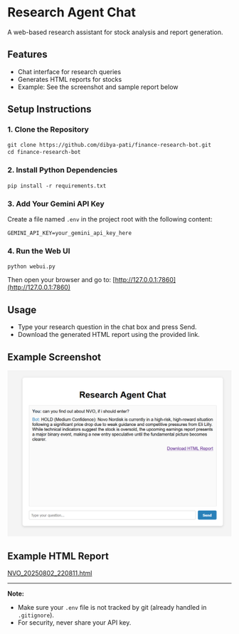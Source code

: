 # Research Agent Chat

A web-based research assistant for stock analysis and report generation.

## Features
- Chat interface for research queries
- Generates HTML reports for stocks
- Example: See the screenshot and sample report below

## Setup Instructions

### 1. Clone the Repository
```
git clone https://github.com/dibya-pati/finance-research-bot.git
cd finance-research-bot
```

### 2. Install Python Dependencies
```
pip install -r requirements.txt
```

### 3. Add Your Gemini API Key
Create a file named `.env` in the project root with the following content:
```
GEMINI_API_KEY=your_gemini_api_key_here
```

### 4. Run the Web UI
```
python webui.py
```
Then open your browser and go to: [http://127.0.0.1:7860](http://127.0.0.1:7860)

## Usage
- Type your research question in the chat box and press Send.
- Download the generated HTML report using the provided link.

## Example Screenshot

![Research Agent Chat Screenshot](attachments/web_interface.png)

## Example HTML Report
[NVO_20250802_220811.html](attachments/NVO_20250802_220811.html)

---

**Note:**
- Make sure your `.env` file is not tracked by git (already handled in `.gitignore`).
- For security, never share your API key.
